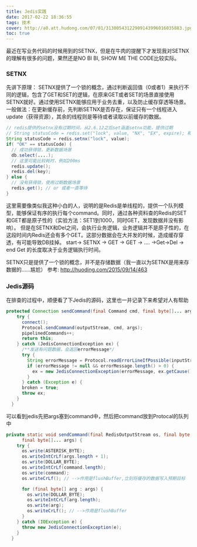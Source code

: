 ```yaml
---
title: Jedis实践
date: 2017-02-22 18:36:55
tags: 技术
cover: http://a0.att.hudong.com/07/01/31300543122909143996016035883.jpg
toc: true
---
```


最近在写业务代码的时候用到的SETNX，但是在牛肉的提醒下才发现我对SETNX的理解有很多的问题，果然还是NO BI BI, SHOW ME THE CODE比较实际。

### SETNX
先讲下原理：
SETNX提供了一个锁的概念，通过判断返回值（0或者1）来执行不同的逻辑，包含了GET和SET的逻辑，在原来GET或者SET的场景直接使用SETNX就好。通过使用SETNX能够应用于业务去重，以及防止缓存穿透等场景。
一般做法：在更新缓存前，先判断SETNX是否存在，保证只有一个线程进入update（获得资源），其余的线程则是等待或者读取以前缓存的数据。
```java
// redis提供的setnx没有过期时间，从2.6.12之后set涵盖setnx功能，提供过期
// String statusCode = redis.set("lock", value, "NX", "EX", expire); 和下面使用setnx相同
String statusCode = redis.setnx("lock", value);
if( "OK" == statusCode) {
  // 成功获得锁，更新数据场景
  db.select(....);
  // 这里可能比较耗时，例如200ms
  redis.update();
  redis.del(key);
} else {
  // 没有获得锁，使用过期数据场景
  redis.get(); // or 或者一直等待
}
```
这里需要像类似我这种小白的人，说明的是Redis是单线程的，提供一个队列模型，能够保证有序的执行每个command。同时，通过各种资料查的Redis的SET和GET都是原子性的（实验方法：SET1到1000，同时GET，发现数据并没有影响）。
但是在SETNX和Del之间，会执行业务逻辑，业务逻辑并不是原子性的，在这段时间内Redis还会有多个GET。这部分数据会在大并发的时候，造成缓存穿透，有可能导致DB挂掉。
start-> SETNX -> GET -> GET -> .... ->Get->Del -> end
Get 的长度取决于业务逻辑执行时间。

SETNX只是提供了一个锁的概念，并不是存储数据（我一直以为SETNX是用来存数据的……尴尬）
参考: http://huoding.com/2015/09/14/463
### Jedis源码
在排查的过程中，顺便看了下Jedis的源码，这里也一并记录下来希望对人有帮助
```java
protected Connection sendCommand(final Command cmd, final byte[]... args) {
    try {
      connect();
      Protocol.sendCommand(outputStream, cmd, args);
      pipelinedCommands++;
      return this;
    } catch (JedisConnectionException ex) {
      /**发送有问题数据，会返回errorMessage*/
      try {
        String errorMessage = Protocol.readErrorLineIfPossible(inputStream);
        if (errorMessage != null && errorMessage.length() > 0) {
          ex = new JedisConnectionException(errorMessage, ex.getCause());
        }
      } catch (Exception e) {
      broken = true;
      throw ex;
    }
  }
```
可以看到jedis先把args塞到command中，然后把command放到Protocal的队列中
```java
private static void sendCommand(final RedisOutputStream os, final byte[] command,
      final byte[]... args) {
    try {
      os.write(ASTERISK_BYTE);
      os.writeIntCrLf(args.length + 1);
      os.write(DOLLAR_BYTE);
      os.writeIntCrLf(command.length);
      os.write(command);
      os.writeCrLf(); // -->作用是flushBuffer,立刻将缓存的数据写入预期目标

      for (final byte[] arg : args) {
        os.write(DOLLAR_BYTE);
        os.writeIntCrLf(arg.length);
        os.write(arg);
        os.writeCrLf(); // -->作用是flushBuffer
      }
    } catch (IOException e) {
      throw new JedisConnectionException(e);
    }
  }
```